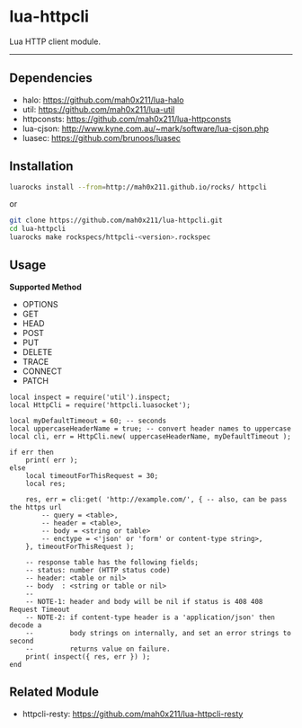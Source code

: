 lua-httpcli
=========

Lua HTTP client module.

---

## Dependencies

- halo: https://github.com/mah0x211/lua-halo
- util: https://github.com/mah0x211/lua-util
- httpconsts: https://github.com/mah0x211/lua-httpconsts
- lua-cjson: http://www.kyne.com.au/~mark/software/lua-cjson.php
- luasec: https://github.com/brunoos/luasec


## Installation

```sh
luarocks install --from=http://mah0x211.github.io/rocks/ httpcli
```

or 

```sh
git clone https://github.com/mah0x211/lua-httpcli.git
cd lua-httpcli
luarocks make rockspecs/httpcli-<version>.rockspec
```

## Usage

**Supported Method**

- OPTIONS
- GET
- HEAD
- POST
- PUT
- DELETE
- TRACE
- CONNECT
- PATCH


```
local inspect = require('util').inspect;
local HttpCli = require('httpcli.luasocket');

local myDefaultTimeout = 60; -- seconds
local uppercaseHeaderName = true; -- convert header names to uppercase
local cli, err = HttpCli.new( uppercaseHeaderName, myDefaultTimeout );

if err then
    print( err );
else
    local timeoutForThisRequest = 30;
    local res;
    
    res, err = cli:get( 'http://example.com/', { -- also, can be pass the https url
        -- query = <table>,
        -- header = <table>,
        -- body = <string or table>
        -- enctype = <'json' or 'form' or content-type string>,
    }, timeoutForThisRequest );

    -- response table has the following fields;
    -- status: number (HTTP status code)
    -- header: <table or nil>
    -- body  : <string or table or nil>
    --
    -- NOTE-1: header and body will be nil if status is 408 408 Request Timeout
    -- NOTE-2: if content-type header is a 'application/json' then decode a 
    --         body strings on internally, and set an error strings to second 
    --         returns value on failure.
    print( inspect({ res, err }) );
end
```

## Related Module

- httpcli-resty: https://github.com/mah0x211/lua-httpcli-resty
